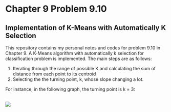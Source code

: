 # Chapter 9 Problem 9.10
## Implementation of K-Means with Automatically K Selection

This repository contains my personal notes and codes for problem 9.10 in Chapter 9. A K-Means algorithm with automatically k selection for classification problem is implemented. The main steps are as follows:

1. Iterating through the range of possible K and calculating the sum of distance from each point to its centroid 
2. Selecting the the turning point, k, whose slope changing a lot.


For instance, in the following graph, the turning point is k = 3:


<br />
<img src="https://github.com/Hatchin/Machine-Learning-Zhou_Zhihua/blob/master/Clustering/Automatic-Kmeans/k-mean.png"> <br />




